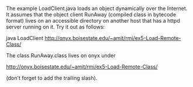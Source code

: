 
The example LoadClient.java loads an object dynamically over the Internet.  It assumes that the
object client RunAway (compiled class in bytecode format) lives on an accessible directory on
another host that has a httpd server running on it. Try it out as follows:

java LoadClient http://onyx.boisestate.edu/~amit/rmi/ex5-Load-Remote-Class/

The class RunAway.class lives on onyx under 

http://onyx.boisestate.edu/~amit/rmi/ex5-Load-Remote-Class/  

(don't forget to add the trailing slash).

